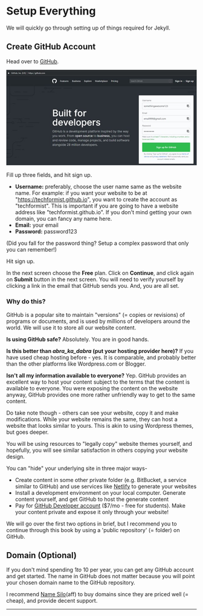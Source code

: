 # Setup Everything
We will quickly go through setting up of things required for Jekyll.


## Create GitHub Account
Head over to [GitHub](https://github.com/). 

![Signup for GitHub](resources/images/create-github-account.jpg)


Fill up three fields, and hit sign up.
 - __Username:__ preferably, choose the user name same as the website name. For example: if you want your website to be at "https://techformist.github.io", you want to create the account as "techformist". This is important if you are going to have a website address like "techformist.github.io". If you don't mind getting your own domain, you can fancy any name here.
 - __Email:__ your email
 - __Password:__ password123

(Did you fall for the password thing? Setup a complex password that only you can remember!)

Hit sign up. 

In the next screen choose the __Free__ plan. Click on __Continue__, and click again on __Submit__ button in the next screen.
You will need to verify yourself by clicking a link in the email that GitHub sends you. And, you are all set.

### Why do this?
GitHub is a popular site to maintain "versions" (= copies or revisions) of programs or documents, and is used by millions of developers around the world. We will use it to store all our website content. 

__Is using GitHub safe?__ 
Absolutely. You are in good hands.

__Is this better than *abra_ka_dabra* (put your hosting provider here)?__
If you have used cheap hosting before - yes. It is comparable, and probably better than the other platforms like Wordpress.com or Blogger.

__Isn't all my information available to everyone?__
Yep. GitHub provides an excellent way to host your content subject to the terms that the content is available to everyone. You were exposing the content on the website anyway, GitHub provides one more rather unfriendly way to get to the same content.

Do take note though - others can see your website, copy it and make modifications. While your website remains the same, they can host a website that looks similar to yours. This is akin to using Wordpress themes, but goes deeper.

You will be using resources to "legally copy" website themes yourself, and hopefully, you will see similar satisfaction in others copying your website design.

You can "hide" your underlying site in three major ways-
 - Create content in some other private folder (e.g. BitBucket, a service similar to GitHub) and use services like [Netlify](https://netlify.com) to generate your websites
 - Install a development environment on your local computer. Generate content yourself, and get GitHub to host the generate content
 - Pay for [GitHub Developer account](https://github.com/pricing) ($7/mo - free for students). Make your content private and expose it only through your website!

We will go over the first two options in brief, but I recommend you to continue through this book by using a 'public repository' (= folder) on GitHub.


## Domain (Optional)
If you don't mind spending $1 to ~$10 per year, you can get any GitHub account and get started. The name in GitHub does not matter because you will point your chosen domain name to the GitHub repository.

I recommend [Name Silo](http://bit.ly/get-good-domains)(aff) to buy domains since they are priced well (= cheap), and provide decent support.



---